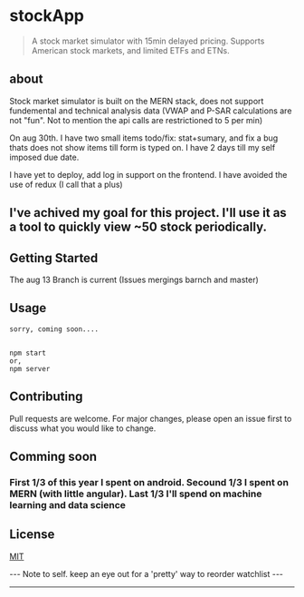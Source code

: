 # stockApp
> A stock market simulator with 15min delayed pricing. Supports American stock markets, and limited ETFs and ETNs.

## about 
Stock market simulator is built on the MERN stack, does not support fundemental and technical analysis data (VWAP and P-SAR calculations are not "fun". Not to mention the api calls are restrictioned to 5 per min) 

On aug 30th. I have two small items todo/fix: stat+sumary, and fix a bug thats does not show items till form is typed on. I have 2 days till my self imposed due date. 

I have yet to deploy, add log in support on the frontend.
I have avoided the use of redux (I call that a plus)


## I've achived my goal for this project. I'll use it as a tool to quickly view ~50 stock periodically.

## Getting Started 
The aug 13 Branch is current (Issues mergings barnch and master) 


## Usage
```
sorry, coming soon.... 


npm start 
or, 
npm server 

```

  
 ## Contributing
Pull requests are welcome. For major changes, please open an issue first to discuss what you would like to change.

## Comming soon 


### First 1/3 of this year I spent on android. Secound 1/3 I spent on MERN (with little angular). Last 1/3 I'll spend on machine learning and data science

## License
[MIT](https://choosealicense.com/licenses/mit/)



--- Note to self. keep an eye out for a 'pretty' way to reorder watchlist ---

----------------------------------------------------------------------------------------------------

